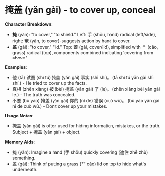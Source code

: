 # **掩盖 (yǎn gài) - to cover up, conceal**

**Character Breakdown**:  
- **掩** (yǎn): "to cover," "to shield." Left: 手 (shǒu, hand) radical (left/side), right: 奄 (yǎn, to cover)-suggests action by hand to cover.  
- **盖** (gài): "to cover," "lid." Top: 蓋 (gài, cover/lid), simplified with 艹 (cǎo, grass) radical (top), components combined indicating 'covering from above.'

**Examples**:  
- 他 (tā) 试图 (shì tú) 掩盖 (yǎn gài) 事实 (shì shí)。 (tā shì tú yǎn gài shì shí.) - He tried to cover up the facts.  
- 真相 (zhēn xiàng) 被 (bèi) 掩盖 (yǎn gài) 了 (le)。 (zhēn xiàng bèi yǎn gài le.) - The truth was concealed.  
- 不要 (bù yào) 掩盖 (yǎn gài) 你的 (nǐ de) 错误 (cuò wù)。 (bù yào yǎn gài nǐ de cuò wù.) - Don’t cover up your mistakes.

**Usage Notes**:  
- 掩盖 (yǎn gài) is often used for hiding information, mistakes, or the truth. Subject + 掩盖 (yǎn gài) + object.

**Memory Aids**:  
- 掩 (yǎn): Imagine a hand (手 shǒu) quickly covering (遮住 zhē zhù) something.  
- 盖 (gài): Think of putting a grass (艹 cǎo) lid on top to hide what's underneath.